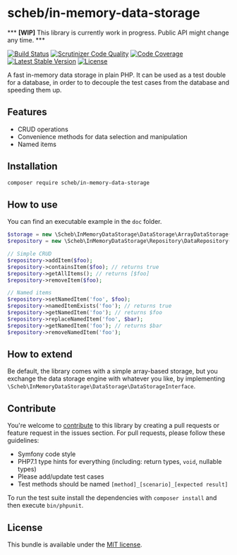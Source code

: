 scheb/in-memory-data-storage
============================

*** **[WIP]** This library is currently work in progress. Public API might change any time. ***

[![Build Status](https://travis-ci.org/scheb/in-memory-data-storage.svg?branch=master)](https://travis-ci.org/scheb/in-memory-data-storage)
[![Scrutinizer Code Quality](https://scrutinizer-ci.com/g/scheb/in-memory-data-storage/badges/quality-score.png?b=master)](https://scrutinizer-ci.com/g/scheb/in-memory-data-storage/?branch=master)
[![Code Coverage](https://scrutinizer-ci.com/g/scheb/in-memory-data-storage/badges/coverage.png?b=master)](https://scrutinizer-ci.com/g/scheb/in-memory-data-storage/?branch=master)
[![Latest Stable Version](https://poser.pugx.org/scheb/in-memory-data-storage/v/stable.svg)](https://packagist.org/packages/scheb/in-memory-data-storage)
[![License](https://poser.pugx.org/scheb/in-memory-data-storage/license.svg)](https://packagist.org/packages/scheb/in-memory-data-storage)

A fast in-memory data storage in plain PHP. It can be used as a test double for a database, in order to to decouple the
test cases from the database and speeding them up.

Features
--------

- CRUD operations
- Convenience methods for data selection and manipulation
- Named items

Installation
------------

```bash
composer require scheb/in-memory-data-storage
```

How to use
----------

You can find an executable example in the `doc` folder.

```php
$storage = new \Scheb\InMemoryDataStorage\DataStorage\ArrayDataStorage();
$repository = new \Scheb\InMemoryDataStorage\Repository\DataRepository($storage);

// Simple CRUD
$repository->addItem($foo);
$repository->containsItem($foo); // returns true
$repository->getAllItems(); // returns [$foo]
$repository->removeItem($foo);

// Named items
$repository->setNamedItem('foo', $foo);
$repository->namedItemExists('foo'); // returns true
$repository->getNamedItem('foo'); // returns $foo
$repository->replaceNamedItem('foo', $bar);
$repository->getNamedItem('foo'); // returns $bar
$repository->removeNamedItem('foo');
```


How to extend
-------------

Be default, the library comes with a simple array-based storage, but you exchange the data storage engine with whatever
you like, by implementing `\Scheb\InMemoryDataStorage\DataStorage\DataStorageInterface`.

Contribute
----------
You're welcome to [contribute](https://github.com/scheb/in-memory-data-storage/graphs/contributors) to this library by
creating a pull requests or feature request in the issues section. For pull requests, please follow these guidelines:

- Symfony code style
- PHP7.1 type hints for everything (including: return types, `void`, nullable types)
- Please add/update test cases
- Test methods should be named `[method]_[scenario]_[expected result]`

To run the test suite install the dependencies with `composer install` and then execute `bin/phpunit`.

License
-------
This bundle is available under the [MIT license](LICENSE).
